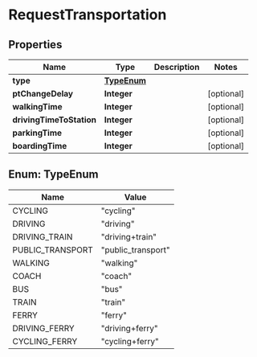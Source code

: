 
# RequestTransportation

## Properties
Name | Type | Description | Notes
------------ | ------------- | ------------- | -------------
**type** | [**TypeEnum**](#TypeEnum) |  | 
**ptChangeDelay** | **Integer** |  |  [optional]
**walkingTime** | **Integer** |  |  [optional]
**drivingTimeToStation** | **Integer** |  |  [optional]
**parkingTime** | **Integer** |  |  [optional]
**boardingTime** | **Integer** |  |  [optional]


<a name="TypeEnum"></a>
## Enum: TypeEnum
Name | Value
---- | -----
CYCLING | &quot;cycling&quot;
DRIVING | &quot;driving&quot;
DRIVING_TRAIN | &quot;driving+train&quot;
PUBLIC_TRANSPORT | &quot;public_transport&quot;
WALKING | &quot;walking&quot;
COACH | &quot;coach&quot;
BUS | &quot;bus&quot;
TRAIN | &quot;train&quot;
FERRY | &quot;ferry&quot;
DRIVING_FERRY | &quot;driving+ferry&quot;
CYCLING_FERRY | &quot;cycling+ferry&quot;



